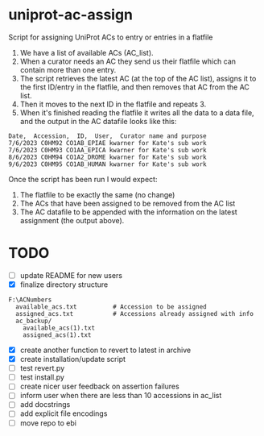 # uniprot-ac-assign

Script for assigning UniProt ACs to entry or entries in a flatfile

1. We have a list of available ACs (AC_list).
2. When a curator needs an AC they send us their flatfile which can contain more than one entry.
3. The script retrieves the latest AC (at the top of the AC list), assigns it to the first ID/entry in the flatfile, and then removes that AC from the AC list.
4. Then it moves to the next ID in the flatfile and repeats 3.
5. When it's finished reading the flatfile it writes all the data to a data file, and the output in the AC datafile looks like this:

```
Date,  Accession,  ID,  User,  Curator name and purpose
7/6/2023 C0HM92 CO1AB_EPIAE kwarner for Kate's sub work
7/6/2023 C0HM93 CO1AA_EPICA kwarner for Kate's sub work
8/6/2023 C0HM94 CO1A2_DROME kwarner for Kate's sub work
9/6/2023 C0HM95 CO1AB_HUMAN kwarner for Kate's sub work
```

Once the script has been run I would expect:

1. The flatfile to be exactly the same (no change)
2. The ACs that have been assigned to be removed from the AC list
3. The AC datafile to be appended with the information on the latest assignment (the output above).

# TODO

- [ ] update README for new users
- [x] finalize directory structure

```
F:\ACNumbers
  available_acs.txt          # Accession to be assigned
  assigned_acs.txt           # Accessions already assigned with info
  ac_backup/
    available_acs(1).txt
    assigned_acs(1).txt
```

- [x] create another function to revert to latest in archive
- [x] create installation/update script
- [ ] test revert.py
- [ ] test install.py
- [ ] create nicer user feedback on assertion failures
- [ ] inform user when there are less than 10 accessions in ac_list
- [ ] add docstrings
- [ ] add explicit file encodings
- [ ] move repo to ebi
